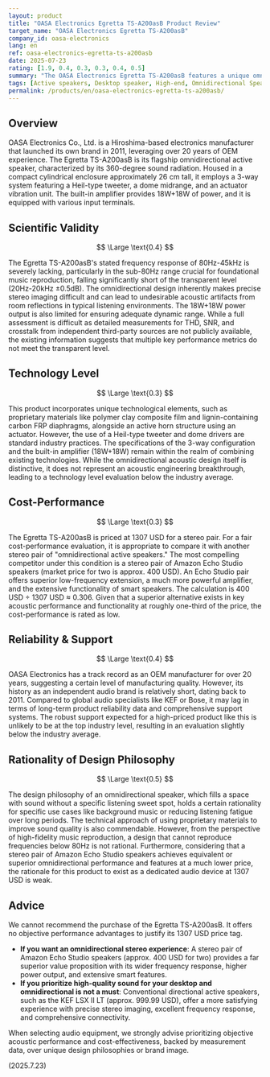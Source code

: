 ```yaml
---
layout: product
title: "OASA Electronics Egretta TS-A200asB Product Review"
target_name: "OASA Electronics Egretta TS-A200asB"
company_id: oasa-electronics
lang: en
ref: oasa-electronics-egretta-ts-a200asb
date: 2025-07-23
rating: [1.9, 0.4, 0.3, 0.3, 0.4, 0.5]
summary: "The OASA Electronics Egretta TS-A200asB features a unique omnidirectional acoustic design, but suffers from limited frequency response and poor cost-performance, as superior stereo alternatives are available for a fraction of the price."
tags: [Active speakers, Desktop speaker, High-end, Omnidirectional Speaker]
permalink: /products/en/oasa-electronics-egretta-ts-a200asb/
---
```

## Overview

OASA Electronics Co., Ltd. is a Hiroshima-based electronics manufacturer that launched its own brand in 2011, leveraging over 20 years of OEM experience. The Egretta TS-A200asB is its flagship omnidirectional active speaker, characterized by its 360-degree sound radiation. Housed in a compact cylindrical enclosure approximately 26 cm tall, it employs a 3-way system featuring a Heil-type tweeter, a dome midrange, and an actuator vibration unit. The built-in amplifier provides 18W+18W of power, and it is equipped with various input terminals.

## Scientific Validity

$$ \Large \text{0.4} $$

The Egretta TS-A200asB's stated frequency response of 80Hz-45kHz is severely lacking, particularly in the sub-80Hz range crucial for foundational music reproduction, falling significantly short of the transparent level (20Hz-20kHz ±0.5dB). The omnidirectional design inherently makes precise stereo imaging difficult and can lead to undesirable acoustic artifacts from room reflections in typical listening environments. The 18W+18W power output is also limited for ensuring adequate dynamic range. While a full assessment is difficult as detailed measurements for THD, SNR, and crosstalk from independent third-party sources are not publicly available, the existing information suggests that multiple key performance metrics do not meet the transparent level.

## Technology Level

$$ \Large \text{0.3} $$

This product incorporates unique technological elements, such as proprietary materials like polymer clay composite film and lignin-containing carbon FRP diaphragms, alongside an active horn structure using an actuator. However, the use of a Heil-type tweeter and dome drivers are standard industry practices. The specifications of the 3-way configuration and the built-in amplifier (18W+18W) remain within the realm of combining existing technologies. While the omnidirectional acoustic design itself is distinctive, it does not represent an acoustic engineering breakthrough, leading to a technology level evaluation below the industry average.

## Cost-Performance

$$ \Large \text{0.3} $$

The Egretta TS-A200asB is priced at 1307 USD for a stereo pair. For a fair cost-performance evaluation, it is appropriate to compare it with another stereo pair of "omnidirectional active speakers." The most compelling competitor under this condition is a stereo pair of Amazon Echo Studio speakers (market price for two is approx. 400 USD). An Echo Studio pair offers superior low-frequency extension, a much more powerful amplifier, and the extensive functionality of smart speakers. The calculation is 400 USD ÷ 1307 USD ≈ 0.306. Given that a superior alternative exists in key acoustic performance and functionality at roughly one-third of the price, the cost-performance is rated as low.

## Reliability & Support

$$ \Large \text{0.4} $$

OASA Electronics has a track record as an OEM manufacturer for over 20 years, suggesting a certain level of manufacturing quality. However, its history as an independent audio brand is relatively short, dating back to 2011. Compared to global audio specialists like KEF or Bose, it may lag in terms of long-term product reliability data and comprehensive support systems. The robust support expected for a high-priced product like this is unlikely to be at the top industry level, resulting in an evaluation slightly below the industry average.

## Rationality of Design Philosophy

$$ \Large \text{0.5} $$

The design philosophy of an omnidirectional speaker, which fills a space with sound without a specific listening sweet spot, holds a certain rationality for specific use cases like background music or reducing listening fatigue over long periods. The technical approach of using proprietary materials to improve sound quality is also commendable. However, from the perspective of high-fidelity music reproduction, a design that cannot reproduce frequencies below 80Hz is not rational. Furthermore, considering that a stereo pair of Amazon Echo Studio speakers achieves equivalent or superior omnidirectional performance and features at a much lower price, the rationale for this product to exist as a dedicated audio device at 1307 USD is weak.

## Advice

We cannot recommend the purchase of the Egretta TS-A200asB. It offers no objective performance advantages to justify its 1307 USD price tag.

-   **If you want an omnidirectional stereo experience**: A stereo pair of Amazon Echo Studio speakers (approx. 400 USD for two) provides a far superior value proposition with its wider frequency response, higher power output, and extensive smart features.
-   **If you prioritize high-quality sound for your desktop and omnidirectional is not a must**: Conventional directional active speakers, such as the KEF LSX II LT (approx. 999.99 USD), offer a more satisfying experience with precise stereo imaging, excellent frequency response, and comprehensive connectivity.

When selecting audio equipment, we strongly advise prioritizing objective acoustic performance and cost-effectiveness, backed by measurement data, over unique design philosophies or brand image.

(2025.7.23)
